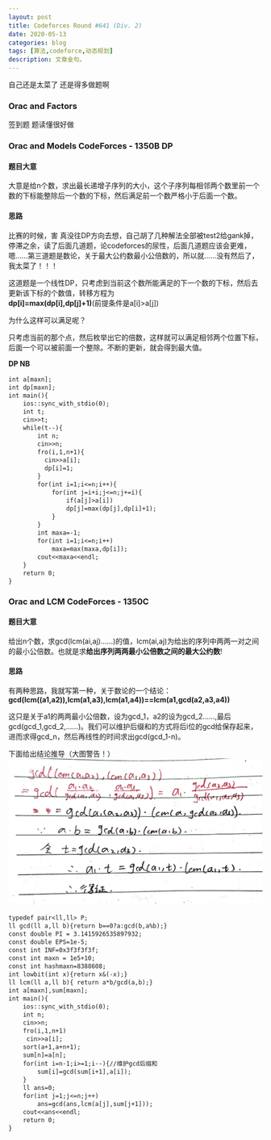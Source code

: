 ```yaml
---
layout: post
title: Codeforces Round #641 (Div. 2)
date: 2020-05-13
categories: blog
tags: [算法,codeforce,动态规划]
description: 文章金句。
---
```


自己还是太菜了 还是得多做题啊

### Orac and Factors
签到题 题读懂很好做

### Orac and Models CodeForces - 1350B  DP
#### 题目大意
大意是给n个数，求出最长递增子序列的大小，这个子序列每相邻两个数里前一个数的下标能整除后一个数的下标，然后满足前一个数严格小于后面一个数。

#### 思路
比赛的时候，害 真没往DP方向去想，自己胡了几种解法全部被test2给gank掉，停滞之余，读了后面几道题，论codeforces的尿性，后面几道题应该会更难，嗯……第三道题是数论，关于最大公约数最小公倍数的，所以就……没有然后了，我太菜了！！！

这道题是一个线性DP，只考虑到当前这个数所能满足的下一个数的下标，然后去更新该下标的个数值，转移方程为<br>
**dp[i]=max(dp[i],dp[j]+1)**(前提条件是a[i]>a[j])<br>

为什么这样可以满足呢？<br>

只考虑当前的那个点，然后枚举出它的倍数，这样就可以满足相邻两个位置下标，后面一个可以被前面一个整除。不断的更新，就会得到最大值。

**DP NB**

```
int a[maxn];
int dp[maxn];
int main(){
    ios::sync_with_stdio(0);
    int t;
    cin>>t;
    while(t--){
        int n;
        cin>>n;
        fro(i,1,n+1){
          cin>>a[i];
          dp[i]=1;
        }
        for(int i=1;i<=n;i++){
            for(int j=i+i;j<=n;j+=i){
                if(a[j]>a[i])
                dp[j]=max(dp[j],dp[i]+1);
            }
        }
        int maxa=-1;
        for(int i=1;i<=n;i++)
            maxa=max(maxa,dp[i]);
        cout<<maxa<<endl;
    }
    return 0;
}
```

### Orac and LCM CodeForces - 1350C

#### 题目大意
给出n个数，求gcd(lcm(ai,aj)……)的值，lcm(ai,aj)为给出的序列中两两一对之间的最小公倍数。也就是求**给出序列两两最小公倍数之间的最大公约数**!

#### 思路
有两种思路，我就写第一种，关于数论的一个结论：**gcd(lcm((a1,a2)),lcm(a1,a3),lcm(a1,a4))==lcm(a1,gcd(a2,a3,a4))**

这只是关于a1的两两最小公倍数，设为gcd_1，a2的设为gcd_2……,最后gcd(gcd_1,gcd_2,……)。我们可以维护后缀和的方式将后i位的gcd给保存起来，进而求得gcd_n，然后再线性的时间求出gcd(gcd_1-n)。

下面给出结论推导（大图警告！）
![0513](/img/0513.jpg)


```
typedef pair<ll,ll> P;
ll gcd(ll a,ll b){return b==0?a:gcd(b,a%b);}
const double PI = 3.1415926535897932;
const double EPS=1e-5;
const int INF=0x3f3f3f3f;
const int maxn = 1e5+10;
const int hashmaxn=8388608;
int lowbit(int x){return x&(-x);}
ll lcm(ll a,ll b){ return a*b/gcd(a,b);}
int a[maxn],sum[maxn];
int main(){
    ios::sync_with_stdio(0);
    int n;
    cin>>n;
    fro(i,1,n+1)
     cin>>a[i];
    sort(a+1,a+n+1);
    sum[n]=a[n];
    for(int i=n-1;i>=1;i--){//维护gcd后缀和
        sum[i]=gcd(sum[i+1],a[i]);
    }
    ll ans=0;
    for(int j=1;j<=n;j++)
        ans=gcd(ans,lcm(a[j],sum[j+1]));
    cout<<ans<<endl;
    return 0;
}
```










